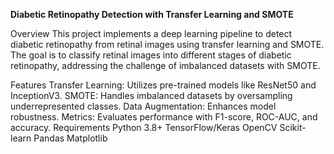 **Diabetic Retinopathy Detection with Transfer Learning and SMOTE**

Overview
This project implements a deep learning pipeline to detect diabetic retinopathy from retinal images using transfer learning and SMOTE. The goal is to classify retinal images into different stages of diabetic retinopathy, addressing the challenge of imbalanced datasets with SMOTE.

Features
Transfer Learning: Utilizes pre-trained models like ResNet50 and InceptionV3.
SMOTE: Handles imbalanced datasets by oversampling underrepresented classes.
Data Augmentation: Enhances model robustness.
Metrics: Evaluates performance with F1-score, ROC-AUC, and accuracy.
Requirements
Python 3.8+
TensorFlow/Keras
OpenCV
Scikit-learn
Pandas
Matplotlib
